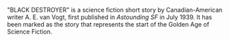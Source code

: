 "BLACK DESTROYER" is a science fiction short story by Canadian-American writer A. E. van Vogt, first published in _Astounding SF_ in July 1939. It has been marked as the story that represents the start of the Golden Age of Science Fiction.
